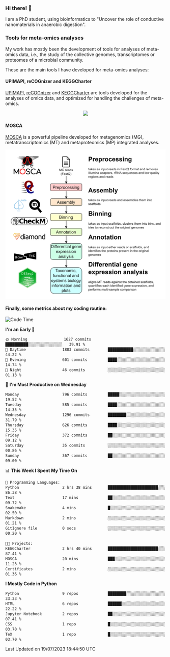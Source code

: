 ### Hi there! 👋

I am a PhD student, using bioinformatics to "Uncover the role of conductive nanomaterials in anaerobic digestion".

### Tools for meta-omics analyses

My work has mostly been the development of tools for analyses of meta-omics data, i.e., the study of the collective genomes, transcriptomes or proteomes of a microbial community.

These are the main tools I have developed for meta-omics analyses:

#### UPIMAPI, reCOGnizer and KEGGCharter

[UPIMAPI](https://github.com/iquasere/UPIMAPI), [reCOGnizer](https://github.com/iquasere/reCOGnizer) and [KEGGCharter](https://github.com/iquasere/KEGGCharter) are tools developed for the analyses of omics data, and optimized for handling the challenges of meta-omics.

<p align="center">
    <img src="assets/annotation_paper.png">
</p>

#### MOSCA

[MOSCA](https://github.com/iquasere/MOSCA) is a powerful pipeline developed for metagenomics (MG), metatranscriptomics (MT) and metaproteomics (MP) integrated analyses.

<p align="center">
    <img src="assets/mosca_workflow.png" align="center" width="700">
</p>


#### Finally, some metrics about my coding routine:

<!--START_SECTION:waka-->
![Code Time](http://img.shields.io/badge/Code%20Time-625%20hrs%201%20min-blue)

**I'm an Early 🐤** 

```text
🌞 Morning                1627 commits        ██████████░░░░░░░░░░░░░░░   39.91 % 
🌆 Daytime                1803 commits        ███████████░░░░░░░░░░░░░░   44.22 % 
🌃 Evening                601 commits         ████░░░░░░░░░░░░░░░░░░░░░   14.74 % 
🌙 Night                  46 commits          ░░░░░░░░░░░░░░░░░░░░░░░░░   01.13 % 
```
📅 **I'm Most Productive on Wednesday** 

```text
Monday                   796 commits         █████░░░░░░░░░░░░░░░░░░░░   19.52 % 
Tuesday                  585 commits         ████░░░░░░░░░░░░░░░░░░░░░   14.35 % 
Wednesday                1296 commits        ████████░░░░░░░░░░░░░░░░░   31.79 % 
Thursday                 626 commits         ████░░░░░░░░░░░░░░░░░░░░░   15.35 % 
Friday                   372 commits         ██░░░░░░░░░░░░░░░░░░░░░░░   09.12 % 
Saturday                 35 commits          ░░░░░░░░░░░░░░░░░░░░░░░░░   00.86 % 
Sunday                   367 commits         ██░░░░░░░░░░░░░░░░░░░░░░░   09.00 % 
```


📊 **This Week I Spent My Time On** 

```text
💬 Programming Languages: 
Python                   2 hrs 38 mins       ██████████████████████░░░   86.38 % 
Text                     17 mins             ██░░░░░░░░░░░░░░░░░░░░░░░   09.72 % 
Snakemake                4 mins              █░░░░░░░░░░░░░░░░░░░░░░░░   02.50 % 
Markdown                 2 mins              ░░░░░░░░░░░░░░░░░░░░░░░░░   01.21 % 
GitIgnore file           0 secs              ░░░░░░░░░░░░░░░░░░░░░░░░░   00.20 % 

🐱‍💻 Projects: 
KEGGCharter              2 hrs 40 mins       ██████████████████████░░░   87.41 % 
MOSCA                    20 mins             ███░░░░░░░░░░░░░░░░░░░░░░   11.23 % 
Certificates             2 mins              ░░░░░░░░░░░░░░░░░░░░░░░░░   01.36 % 
```

**I Mostly Code in Python** 

```text
Python                   9 repos             ████████░░░░░░░░░░░░░░░░░   33.33 % 
HTML                     6 repos             ██████░░░░░░░░░░░░░░░░░░░   22.22 % 
Jupyter Notebook         2 repos             ██░░░░░░░░░░░░░░░░░░░░░░░   07.41 % 
CSS                      1 repo              █░░░░░░░░░░░░░░░░░░░░░░░░   03.70 % 
TeX                      1 repo              █░░░░░░░░░░░░░░░░░░░░░░░░   03.70 % 
```




 Last Updated on 19/07/2023 18:44:50 UTC
<!--END_SECTION:waka-->
